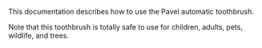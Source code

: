 This documentation describes how to use the Pavel automatic toothbrush.

Note that this toothbrush is totally safe to use for children, adults, pets, wildlife, and trees.


